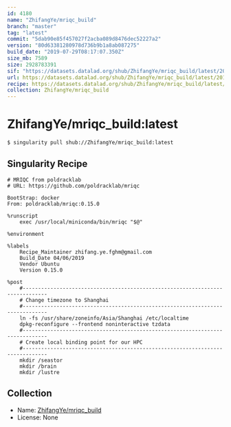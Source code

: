 ```yaml
---
id: 4180
name: "ZhifangYe/mriqc_build"
branch: "master"
tag: "latest"
commit: "5dab90e85f457027f2acba089d8476dec52227a2"
version: "80d63381280978d736b9b1a8ab087275"
build_date: "2019-07-29T08:17:07.350Z"
size_mb: 7589
size: 2928783391
sif: "https://datasets.datalad.org/shub/ZhifangYe/mriqc_build/latest/2019-07-29-5dab90e8-80d63381/80d63381280978d736b9b1a8ab087275.simg"
url: https://datasets.datalad.org/shub/ZhifangYe/mriqc_build/latest/2019-07-29-5dab90e8-80d63381/
recipe: https://datasets.datalad.org/shub/ZhifangYe/mriqc_build/latest/2019-07-29-5dab90e8-80d63381/Singularity
collection: ZhifangYe/mriqc_build
---
```


# ZhifangYe/mriqc_build:latest

```bash
$ singularity pull shub://ZhifangYe/mriqc_build:latest
```

## Singularity Recipe

```singularity
# MRIQC from poldracklab
# URL: https://github.com/poldracklab/mriqc

BootStrap: docker
From: poldracklab/mriqc:0.15.0

%runscript
    exec /usr/local/miniconda/bin/mriqc "$@"

%environment

%labels
    Recipe_Maintainer zhifang.ye.fghm@gmail.com
    Build_Date 04/06/2019
    Vendor Ubuntu
    Version 0.15.0

%post
    #------------------------------------------------------------------------------
    # Change timezone to Shanghai
    #------------------------------------------------------------------------------
    ln -fs /usr/share/zoneinfo/Asia/Shanghai /etc/localtime
    dpkg-reconfigure --frontend noninteractive tzdata
    #------------------------------------------------------------------------------
    # Create local binding point for our HPC
    #------------------------------------------------------------------------------
    mkdir /seastor
    mkdir /brain
    mkdir /lustre
```

## Collection

 - Name: [ZhifangYe/mriqc_build](https://github.com/ZhifangYe/mriqc_build)
 - License: None

